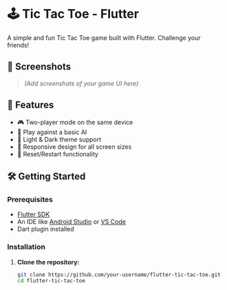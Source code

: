 # 🕹️ Tic Tac Toe - Flutter

A simple and fun Tic Tac Toe game built with Flutter. Challenge your friends!

## 📱 Screenshots

> *(Add screenshots of your game UI here)*

## 🚀 Features

- 🎮 Two-player mode on the same device
- 🤖 Play against a basic AI
- 🌙 Light & Dark theme support
- 📱 Responsive design for all screen sizes
- 🔄 Reset/Restart functionality

## 🛠️ Getting Started

### Prerequisites

- [Flutter SDK](https://flutter.dev/docs/get-started/install)
- An IDE like [Android Studio](https://developer.android.com/studio) or [VS Code](https://code.visualstudio.com/)
- Dart plugin installed

### Installation

1. **Clone the repository:**

   ```bash
   git clone https://github.com/your-username/flutter-tic-tac-toe.git
   cd flutter-tic-tac-toe
